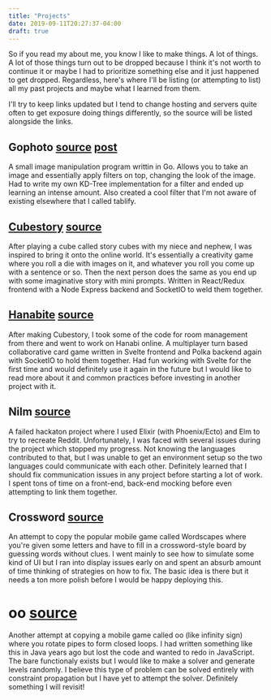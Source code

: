 ```yaml
---
title: "Projects"
date: 2019-09-11T20:27:37-04:00
draft: true
---
```


So if you read my about me, you know I like to make things. A lot of things.
A lot of those things turn out to be dropped because I think it's not worth to continue it or maybe I had to prioritize something else and it just happened to get dropped. Regardless, here's where I'll be listing (or attempting to list) all my past projects and maybe what I learned from them.

I'll try to keep links updated but I tend to change hosting and servers quite often to get exposure doing things differently, so the source will be listed alongside the links.

## Gophoto [source][gophoto-source] [post][gophoto-blog]
A small image manipulation program writtin in Go. Allows you to take an image and essentially apply filters on top, changing the look of the image. Had to write my own KD-Tree implementation for a filter and ended up learning an intense amount. Also created a cool filter that I'm not aware of existing elsewhere that I called tablify.

## [Cubestory][cubestory-deploy] [source][cubestory-source]
After playing a cube called story cubes with my niece and nephew, I was inspired to bring it onto the online world. It's essentially a creativity game where you roll a die with images on it, and whatever you roll you come up with a sentence or so. Then the next person does the same as you end up with some imaginative story with mini prompts. Written in React/Redux frontend with a Node Express backend and SocketIO to weld them together.

## [Hanabite][hanabite-deploy] [source][hanabite-source]
After making Cubestory, I took some of the code for room management from there and went to work on Hanabi online. A multiplayer turn based collaborative card game written in Svelte frontend and Polka backend again with SocketIO to hold them together. Had fun working with Svelte for the first time and would definitely use it again in the future but I would like to read more about it and common practices before investing in another project with it.

## Nilm [source][nilm-source]
A failed hackaton project where I used Elixir (with Phoenix/Ecto) and Elm to try to recreate Reddit. Unfortunately, I was faced with several issues during the project which stopped my progress. Not knowing the languages contributed to that, but I was unable to get an environment setup so the two languages could communicate with each other. Definitely learned that I should fix communication issues in any project before starting a lot of work. I spent tons of time on a front-end, back-end mocking before even attempting to link them together.

## Crossword [source][crossword-source]
An attempt to copy the popular mobile game called Wordscapes where you're given some letters and have to fill in a crossword-style board by guessing words without clues. I went mainly to see how to simulate some kind of UI but I ran into display issues early on and spent an absurb amount of time thinking of strategies on how to fix. The basic idea is there but it needs a ton more polish before I would be happy deploying this.

# oo [source][oo-source]
Another attempt at copying a mobile game called oo (like infinity sign) where you rotate pipes to form closed loops. I had written something like this in Java years ago but lost the code and wanted to redo in JavaScript. The bare functionaly exists but I would like to make a solver and generate levels randomly. I believe this type of problem can be solved entirely with constraint propagation but I have yet to attempt the solver. Definitely something I will revisit!


[gophoto-source]: https://github.com/marvinody/gophoto/
[gophoto-blog]: https://blog.sadpanda.moe/posts/oct-18/gophoto/

[cubestory-deploy]: https://cubestory.herokuapp.com/
[cubestory-source]: https://github.com/marvinody/cubestory/

[hanabite-deploy]: https://hanabite.deploy.sadpanda.moe/
[hanabite-source]: https://github.com/marvinody/hanabite/

[nilm-source]: https://github.com/marvinody/nilm/

[crossword-source]: https://github.com/marvinody/crossword

[oo-source]: https://github.com/marvinody/oo/
